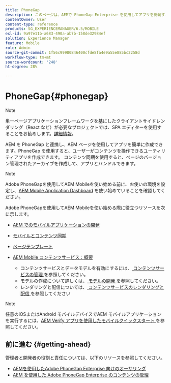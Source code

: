 ```yaml
---
title: PhoneGap
description: このページは、AEMで PhoneGap Enterprise を使用してアプリを開発するための出発点として機能します。 AEM を PhoneGap と連携し、AEM ページを使用してアプリを簡単に作成できます。PhoneGap を使用すると、ユーザーがコンテンツを操作できるユーティリティアプリを作成できます。
contentOwner: User
content-type: reference
products: SG_EXPERIENCEMANAGER/6.5/MOBILE
exl-id: 9a97e11b-a683-490a-ab7b-158de32984ef
solution: Experience Manager
feature: Mobile
role: Admin
source-git-commit: 1f56c99980846400cfde8fa4e9a55e885bc2258d
workflow-type: tm+mt
source-wordcount: '248'
ht-degree: 28%

---
```


# PhoneGap{#phonegap}

>[!NOTE]
>
>単一ページアプリケーションフレームワークを基にしたクライアントサイドレンダリング（React など）が必要なプロジェクトでは、SPA エディターを使用することをお勧めします。[詳細情報](/help/sites-developing/spa-overview.md)。

AEM を PhoneGap と連携し、AEM ページを使用してアプリを簡単に作成できます。PhoneGap を使用すると、ユーザーがコンテンツを操作できるユーティリティアプリを作成できます。 コンテンツ同期を使用すると、ページのバージョン管理されたアーカイブを作成して、アプリとバンドルできます。

>[!NOTE]
>
>Adobe PhoneGapを使用してAEM Mobileを使い始める前に、お使いの環境を設定し、[AEM Mobile Application Dashboard](/help/mobile/phonegap-authoring-apps.md) を使い始めていることを確認してください。

Adobe PhoneGapを使用してAEM Mobileを使い始める際に役立つリソースを次に示します。

* [AEM でのモバイルアプリケーションの開発](/help/mobile/developing-mobile-applications.md)
* [モバイルとコンテンツ同期](/help/mobile/phonegap-contentsync.md)
* [ページテンプレート](/help/mobile/phonegap-apps-arch-page-templates.md)

* [AEM Mobile コンテンツサービス：概要](/help/mobile/develop-content-as-a-service.md)

   * コンテンツサービスとデータモデルを有効にするには、[ コンテンツサービスの管理 ](/help/mobile/developing-content-services.md) を参照してください。
   * モデルの作成について詳しくは、[ モデルの開発 ](/help/mobile/administer-mobile-apps.md) を参照してください。
   * レンダリングと配信については、[ コンテンツサービスのレンダリングと配信 ](/help/mobile/rendering-and-delivery.md) を参照してください

>[!NOTE]
>
>任意のiOSまたはAndroid モバイルデバイスでAEM モバイルアプリケーションを実行するには、[AEM Verify アプリを使用したモバイルクイックスタート ](/help/mobile/phonegap-mobile-quickstart.md) を参照してください。

## 前に進む {#getting-ahead}

管理者と開発者の役割と責任については、以下のリソースを参照してください。

* [AEMを使用したAdobe PhoneGap Enterprise 向けのオーサリング](/help/mobile/phonegap.md)
* [AEM を使用した Adobe PhoneGap Enterprise のコンテンツの管理](/help/mobile/administer-phonegap.md)
